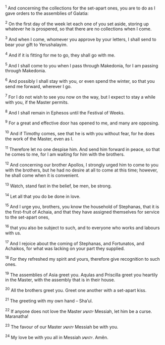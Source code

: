 <sup>1</sup> And concerning the collections for the set-apart ones, you are to do as I gave orders to the assemblies of Galatia:

<sup>2</sup> On the first day of the week let each one of you set aside, storing up whatever he is prospered, so that there are no collections when I come.

<sup>3</sup> And when I come, whomever you approve by your letters, I shall send to bear your gift to Yerushalayim.

<sup>4</sup> And if it is fitting for me to go, they shall go with me.

<sup>5</sup> And I shall come to you when I pass through Makedonia, for I am passing through Makedonia.

<sup>6</sup> And possibly I shall stay with you, or even spend the winter, so that you send me forward, wherever I go.

<sup>7</sup> For I do not wish to see you now on the way, but I expect to stay a while with you, if the Master permits.

<sup>8</sup> And I shall remain in Ephesos until the Festival of Weeks.

<sup>9</sup> For a great and effective door has opened to me, and many are opposing.

<sup>10</sup> And if Timothy comes, see that he is with you without fear, for he does the work of the Master, even as I.

<sup>11</sup> Therefore let no one despise him. And send him forward in peace, so that he comes to me, for I am waiting for him with the brothers.

<sup>12</sup> And concerning our brother Apollos, I strongly urged him to come to you with the brothers, but he had no desire at all to come at this time; however, he shall come when it is convenient.

<sup>13</sup> Watch, stand fast in the belief, be men, be strong.

<sup>14</sup> Let all that you do be done in love.

<sup>15</sup> And I urge you, brothers, you know the household of Stephanas, that it is the first-fruit of Achaia, and that they have assigned themselves for service to the set-apart ones,

<sup>16</sup> that you also be subject to such, and to everyone who works and labours with us.

<sup>17</sup> And I rejoice about the coming of Stephanas, and Fortunatos, and Achaikos, for what was lacking on your part they supplied.

<sup>18</sup> For they refreshed my spirit and yours, therefore give recognition to such ones.

<sup>19</sup> The assemblies of Asia greet you. Aqulas and Priscilla greet you heartily in the Master, with the assembly that is in their house.

<sup>20</sup> All the brothers greet you. Greet one another with a set-apart kiss.

<sup>21</sup> The greeting with my own hand – Sha’ul.

<sup>22</sup> If anyone does not love the Master יהושע Messiah, let him be a curse. Maranatha!

<sup>23</sup> The favour of our Master יהושע Messiah be with you.

<sup>24</sup> My love be with you all in Messiah יהושע. Amĕn.

